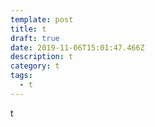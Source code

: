 ```yaml
---
template: post
title: t
draft: true
date: 2019-11-06T15:01:47.466Z
description: t
category: t
tags:
  - t
---
```

t
